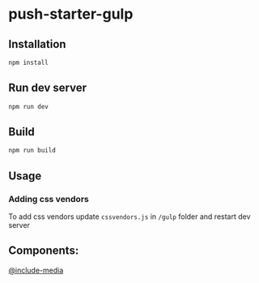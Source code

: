 # push-starter-gulp

## Installation

```bash
npm install
```

## Run dev server

```bash
npm run dev
```

## Build

```bash
npm run build
```

## Usage
### Adding css vendors
To add css vendors update `cssvendors.js` in `/gulp` folder and restart dev server

## Components:
[@include-media](https://eduardoboucas.github.io/include-media/)
